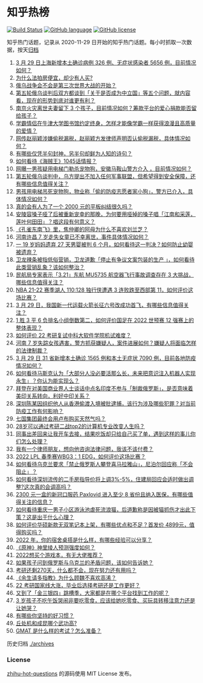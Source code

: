 # 知乎热榜
[![Build Status](https://github.com/ToWeLong/zhihu-hot-questions/workflows/CI/badge.svg)](https://github.com/ToWeLong/zhihu-hot-questions/actions)
[![GitHub language](https://img.shields.io/badge/language-golang-orange.svg)](https://golang.org/)
[![GitHub license](https://img.shields.io/github/license/ToWeLong/zhihu-hot-questions)](https://github.com/ToWeLong/zhihu-hot-questions/blob/main/LICENSE)

知乎热门话题，记录从 2020-11-29 日开始的知乎热门话题。每小时抓取一次数据，按天[归档](./archives)

<!-- BEGIN -->

1. [3 月 29 日上海新增本土确诊病例 326 例、无症状感染者 5656 例，目前情况如何？](https://www.zhihu.com/question/524936921)
1. [为什么法拍房便宜，却少有人买?](https://www.zhihu.com/question/518596017)
1. [俄乌战争会不会是第三次世界大战的开始？](https://www.zhihu.com/question/518532526)
1. [第五轮俄乌谈判后双方都谈到「关于是否成为中立国」等五个问题，就内容看，现在的形势到底对谁更有利？](https://www.zhihu.com/question/524893160)
1. [南京火灾离世夫妻留下 3 个孩子，目前情况如何？筹款平台的爱心捐款能否留给孩子？](https://www.zhihu.com/question/524946732)
1. [学霸情侣在牛津大学图书馆约定终身，怎样才能像学霸一样获得浪漫且高质量的爱情？](https://www.zhihu.com/question/524759766)
1. [网传赵丽颖涉嫌偷税漏税，赵丽颖方发律师声明否认偷税漏税，具体情况如何？](https://www.zhihu.com/question/524890835)
1. [有哪些仅凭半句封神，另半句却鲜为人知的诗句？](https://www.zhihu.com/question/517255724)
1. [如何看待《海贼王》1045话情报？](https://www.zhihu.com/question/524848840)
1. [网曝一男孩疑用电梯门勒杀宠物狗，安徽马鞍山警方介入 ，目前情况如何？](https://www.zhihu.com/question/524621768)
1. [第五轮俄乌谈判中，乌方提出不加入任何军事联盟，但希望得到安全保障，还有哪些信息值得关注？](https://www.zhihu.com/question/524870572)
1. [男孩用电梯吊死宠物狗，物业称「偷的防疫志愿者家小狗」，警方已介入，具体情况如何？](https://www.zhihu.com/question/524623446)
1. [真的会有人为了一个 2000 元的平板纠结很久吗？](https://www.zhihu.com/question/523714700)
1. [安陵容嗓子哑了后被重新宠幸的那晚，为何要用哑掉的嗓子唱「江南和采莲，莲叶何田田」？唱这段有何意义？](https://www.zhihu.com/question/357314433)
1. [《孔雀东南飞》里，焦仲卿的阿母为什么不喜欢刘兰芝？](https://www.zhihu.com/question/451846052)
1. [河南许昌 7 岁走失女童已不幸离世，事件具体情况如何？](https://www.zhihu.com/question/524842333)
1. [一 19 岁妈妈遗弃 27 天男婴被判 6 个月，如何看待这一判决？如何防止幼婴被遗弃？](https://www.zhihu.com/question/524833392)
1. [卫龙辣条被指低俗营销，卫龙道歉「停止有争议文案包装的生产 」，如何看待此类营销乱象？该如何整治？](https://www.zhihu.com/question/524958806)
1. [民航局专家表示「3.21」东航 MU5735 航空器飞行事故调查存在 3 大挑战，哪些信息值得关注？](https://www.zhihu.com/question/524734933)
1. [NBA 21-22 赛季湖人 110:128 独行侠遭遇 3 连败跌至西部第 11，如何评价这场比赛？](https://www.zhihu.com/question/524934713)
1. [3 月 29 日，我国新一代运载火箭长征六号改成功首飞，有哪些信息值得关注？](https://www.zhihu.com/question/524843985)
1. [1 胜 3 平 6 负排名小组倒数第二，如何评价国足在 2022 世预赛 12 强赛上的整体表现？](https://www.zhihu.com/question/524919529)
1. [如何评价 22 考研复试中科大软件学院机试难度？](https://www.zhihu.com/question/524855445)
1. [河南 7 岁失踪女孩遇害，警方抓获嫌疑人，案件进展如何？嫌疑人将面临怎样的法律制裁？](https://www.zhihu.com/question/524936118)
1. [3 月 29 日 31 省新增本土确诊 1565 例和本土无症状 7090 例，目前各地防疫情况如何？](https://www.zhihu.com/question/524946678)
1. [如何看待马斯克认为「大部分人没必要活那么长，未来把意识注入机器人实现永生」？你认为能实现么？](https://www.zhihu.com/question/524864331)
1. [拜登在对美国商业界人士谈话中点名印度不参与「制裁俄罗斯」，是否意味着美印关系转向，利好中印关系？](https://www.zhihu.com/question/524757953)
1. [深圳陈某因组织他人从香港偷渡入境被批逮捕，该行为涉及哪些犯罪？对当前防疫工作有何影响？](https://www.zhihu.com/question/524756408)
1. [七国集团最终会用卢布购买天然气吗？](https://www.zhihu.com/question/524770748)
1. [28岁可以通过考研二战top2的计算机专业改变人生吗？](https://www.zhihu.com/question/517900032)
1. [同事出差回来让我开车去接，结果吃饭却只给自己买了单，遇到这样的事儿你们怎么处理？](https://www.zhihu.com/question/362646121)
1. [我有一个律师朋友，想向他咨询法律问题，我该不该付费？](https://www.zhihu.com/question/524858500)
1. [2022 LPL 春季赛WBG3：1 EDG，如何评价这场比赛？](https://www.zhihu.com/question/524865438)
1. [如何看待乌克兰要求「禁止俄罗斯人攀登喜马拉雅山」，尼泊尔回应称「不会阻止」？](https://www.zhihu.com/question/524967409)
1. [如何看待深圳流传的二手房指导价将上调3%-5%，住建局回应会适时做出调整?这次真的会调高吗？](https://www.zhihu.com/question/524785451)
1. [2300 元一盒的新冠口服药 Paxlovid 进入至少 8 省份且纳入医保，有哪些值得关注的信息？](https://www.zhihu.com/question/524810714)
1. [如何看待重庆一男子小区游泳池虐死流浪猫，后道歉称是因被猫抓伤才出此下策？这是出于什么心理？](https://www.zhihu.com/question/524599932)
1. [如何评价华硕新款无双笔记本上架，有哪些优点和不足？首发价 4899元，值得购买吗？](https://www.zhihu.com/question/522935198)
1. [2022 年，你的宿舍桌搭是什么样，有哪些经验可以分享？](https://www.zhihu.com/question/519208248)
1. [《原神》神里绫人预测强度如何？](https://www.zhihu.com/question/516966429)
1. [2022想买个游戏本，有无大佬推荐？](https://www.zhihu.com/question/521263110)
1. [如果孩子问到俄罗斯与乌克兰的矛盾问题，该如何告诉她？](https://www.zhihu.com/question/519606285)
1. [考研还剩270天，什么都不会，现在努力还有用吗？](https://www.zhihu.com/question/524361686)
1. [《余生请多指教》为什么顾魏不喜欢高浠？](https://www.zhihu.com/question/522629245)
1. [22 考研国家线大涨，毕业后选择考研还是工作更好？](https://www.zhihu.com/question/524561696)
1. [又到了「金三银四」跳槽季，大家都是在哪个平台找到工作的呢？](https://www.zhihu.com/question/521451904)
1. [3 岁孩子不吃午饭哭闹非要吃零食，应该给她吃零食、买玩具转移注意力还是让她哭？](https://www.zhihu.com/question/524011177)
1. [有哪些你坚持的好习惯？](https://www.zhihu.com/question/523810584)
1. [丘处机和成昆哪个武功高?](https://www.zhihu.com/question/524273644)
1. [GMAT 是什么样的考试？怎么准备？](https://www.zhihu.com/question/24008989)

<!-- END -->

历史归档 [./archives](./archives)


### License
[zhihu-hot-questions](https://github.com/towelong/zhihu-hot-questions) 的源码使用 MIT License 发布。